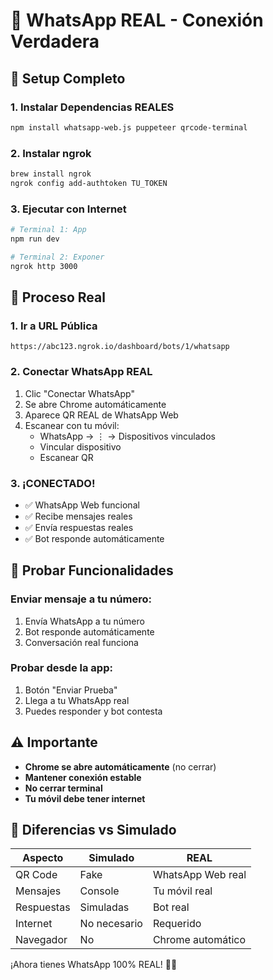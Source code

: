 # 📱 WhatsApp REAL - Conexión Verdadera

## 🚀 Setup Completo

### 1. Instalar Dependencias REALES
```bash
npm install whatsapp-web.js puppeteer qrcode-terminal
```

### 2. Instalar ngrok
```bash
brew install ngrok
ngrok config add-authtoken TU_TOKEN
```

### 3. Ejecutar con Internet
```bash
# Terminal 1: App
npm run dev

# Terminal 2: Exponer
ngrok http 3000
```

## 📱 Proceso Real

### 1. Ir a URL Pública
```
https://abc123.ngrok.io/dashboard/bots/1/whatsapp
```

### 2. Conectar WhatsApp REAL
1. Clic "Conectar WhatsApp"
2. Se abre Chrome automáticamente
3. Aparece QR REAL de WhatsApp Web
4. Escanear con tu móvil:
   - WhatsApp → ⋮ → Dispositivos vinculados
   - Vincular dispositivo
   - Escanear QR

### 3. ¡CONECTADO!
- ✅ WhatsApp Web funcional
- ✅ Recibe mensajes reales
- ✅ Envía respuestas reales
- ✅ Bot responde automáticamente

## 🧪 Probar Funcionalidades

### Enviar mensaje a tu número:
1. Envía WhatsApp a tu número
2. Bot responde automáticamente
3. Conversación real funciona

### Probar desde la app:
1. Botón "Enviar Prueba"
2. Llega a tu WhatsApp real
3. Puedes responder y bot contesta

## ⚠️ Importante

- **Chrome se abre automáticamente** (no cerrar)
- **Mantener conexión estable**
- **No cerrar terminal**
- **Tu móvil debe tener internet**

## 🎯 Diferencias vs Simulado

| Aspecto | Simulado | REAL |
|---------|----------|------|
| QR Code | Fake | WhatsApp Web real |
| Mensajes | Console | Tu móvil real |
| Respuestas | Simuladas | Bot real |
| Internet | No necesario | Requerido |
| Navegador | No | Chrome automático |

¡Ahora tienes WhatsApp 100% REAL! 🚀📱